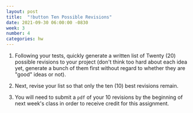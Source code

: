 ```yaml
---
layout: post
title:  "!button Ten Possible Revisions"
date: 2021-09-30 06:00:00 -0830
week: 3
number: 4
categories: hw
---
```


1. Following your tests, quickly generate a written list of Twenty (20) possible revisions to your project (don't think too hard about each idea yet, generate a bunch of them first without regard to whether they are "good" ideas or not).

2. Next, revise your list so that only the ten (10) best revisions remain.

3. You will need to submit a `pdf` of your 10 revisions by the beginning of next week's class in order to receive credit for this assignment.
